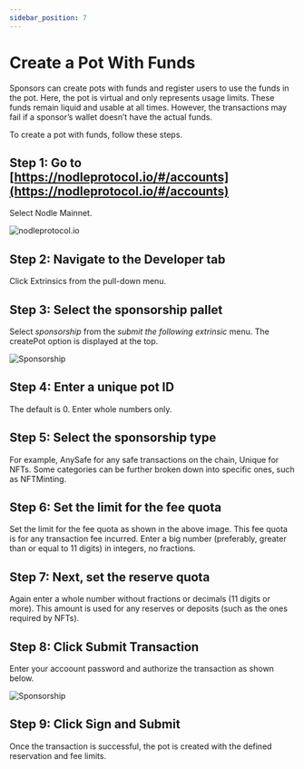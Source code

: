 ```yaml
---
sidebar_position: 7
---
```


# Create a Pot With Funds

Sponsors can create pots with funds and register users to use the funds in the pot. Here, the pot is virtual and only represents usage limits. These funds remain liquid and usable at all times. However, the transactions may fail if a sponsor’s wallet doesn’t have the actual funds. 

To create a pot with funds, follow these steps. 

## Step 1: Go to [https://nodleprotocol.io/#/accounts](https://nodleprotocol.io/#/accounts)
Select Nodle Mainnet.

![nodleprotocol.io](/img/docs/nodle-cash/nodle-mainnet.png)

## Step 2: Navigate to the Developer tab
Click Extrinsics from the pull-down menu. 
   
## Step 3: Select the sponsorship pallet
Select *sponsorship* from the *submit the following extrinsic* menu. The createPot option is displayed at the top. 

 ![Sponsorship](/img/docs/nodle-chain/sponsor1.png)

## Step 4: Enter a unique pot ID
The default is 0. Enter whole numbers only. 

## Step 5: Select the sponsorship type
For example, AnySafe for any safe transactions on the chain, Unique for NFTs. Some categories can be further broken down into specific ones, such as NFTMinting. 

## Step 6: Set the limit for the fee quota 
Set the limit for the fee quota as shown in the above image. This fee quota is for any transaction fee incurred. Enter a big number (preferably, greater than or equal to 11 digits) in integers, no fractions. 

## Step 7: Next, set the reserve quota
Again enter a whole number without fractions or decimals (11 digits or more). This amount is used for any reserves or deposits (such as the ones required by NFTs). 

## Step 8: Click Submit Transaction 
Enter your accoount password and authorize the transaction as shown below.  

   ![Sponsorship](/img/docs/nodle-chain/sponsor2.png)

## Step 9: Click Sign and Submit 
Once the transaction is successful, the pot is created with the defined reservation and fee limits.
